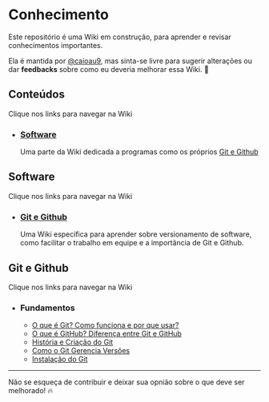 # Conhecimento
Este repositório é uma Wiki em construção, para aprender e revisar conhecimentos importantes.

Ela é mantida por [@caioau9](https://github.com/caioau9), mas sinta-se livre para sugerir alterações ou dar **feedbacks** sobre como eu deveria melhorar essa Wiki. :rocket:

## Conteúdos 
Clique nos links para navegar na Wiki
- ### [Software](#software-1)
  
  Uma parte da Wiki dedicada a programas como os próprios [Git e Github](#git-e-github-1)


## Software
Clique nos links para navegar na Wiki
- ### [Git e Github](#git-e-github-1)
  Uma Wiki específica para aprender sobre versionamento de software, como facilitar o trabalho em equipe e a importância de Git e Github.

## Git e Github
Clique nos links para navegar na Wiki
- ### Fundamentos 
  - [O que é Git? Como funciona e por que usar?](software/git-github/fundamentos/1-o-que-e-git.md)
  - [O que é GitHub? Diferença entre Git e GitHub](software/git-github/fundamentos/2-o-que-e-github.md#o-que-%C3%A9-github-diferen%C3%A7a-entre-git-e-github)
  - [História e Criação do Git](software/git-github/fundamentos/3-historia-do-git.md#hist%C3%B3ria-e-cria%C3%A7%C3%A3o-do-git)
  - [Como o Git Gerencia Versões](software/git-github/fundamentos/4-gerenciamento-de-versoes.md)
  - [Instalação do Git](software/git-github/fundamentos/5-instalando-o-git.md)

---

Não se esqueça de contribuir e deixar sua opnião sobre o que deve ser melhorado! :fire: